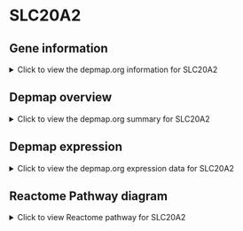 <h1>SLC20A2</h1>

<h2>Gene information</h2>
<details>
  <summary>Click to view the depmap.org information for SLC20A2</summary>
  <iframe src="https://depmap.org/portal/gene/SLC20A2?tab=about" style="border:none;width:100%;height:800px"></iframe>
</details>

<h2>Depmap overview</h2>
<details>
  <summary>Click to view the depmap.org summary for SLC20A2</summary>
  <iframe src="https://depmap.org/portal/gene/SLC20A2?tab=overview" style="border:none;width:100%;height:800px"></iframe>
</details>

<h2>Depmap expression</h2>
<details>
  <summary>Click to view the depmap.org expression data for SLC20A2</summary>
  <iframe src="https://depmap.org/portal/gene/SLC20A2?tab=characterization" style="border:none;width:100%;height:800px"></iframe>
</details>



<h2>Reactome Pathway diagram</h2>
<details>
  <summary>Click to view Reactome pathway for SLC20A2</summary>
  <p>Defective SLC20A2 causes idiopathic basal ganglia calcification 1 (IBGC1)</p>
  <iframe src="https://reactome.org/PathwayBrowser/#/R-HSA-5619111" style="border:none;width:100%;height:800px"></iframe>
</details>



